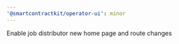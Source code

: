 ```yaml
---
'@smartcontractkit/operator-ui': minor
---
```


Enable job distributor new home page and route changes
